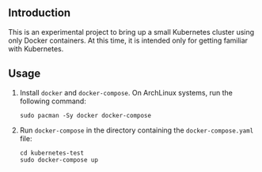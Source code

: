 ## Introduction
This is an experimental project to bring up a small Kubernetes cluster using only Docker containers. At
this time, it is intended only for getting familiar with Kubernetes.

## Usage
1. Install `docker` and `docker-compose`. On ArchLinux systems, run the following command:

    ```
    sudo pacman -Sy docker docker-compose
    ```

2. Run `docker-compose` in the directory containing the `docker-compose.yaml` file:

    ```
    cd kubernetes-test
    sudo docker-compose up
    ```

